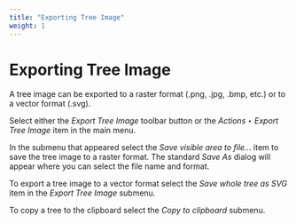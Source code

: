 ```yaml
---
title: "Exporting Tree Image"
weight: 1
---
```



# Exporting Tree Image

A tree image can be exported to a raster format (.png, .jpg, .bmp, etc.) or to a vector format (.svg).

Select either the _Export Tree Image_ toolbar button or the _Actions ‣ Export Tree Image_ item in the main menu.

In the submenu that appeared select the _Save visible area to file..._ item to save the tree image to a raster format. The standard _Save As_ dialog will appear where you can select the file name and format.

To export a tree image to a vector format select the _Save whole tree as SVG_ item in the _Export Tree Image_ submenu.

To copy a tree to the clipboard select the _Copy to clipboard_ submenu.
